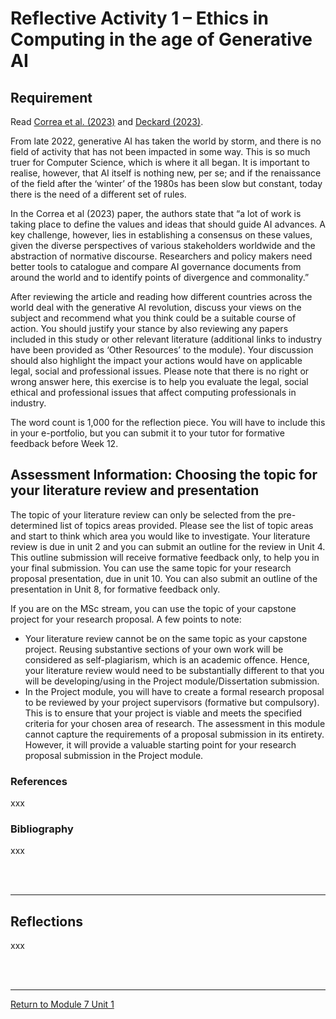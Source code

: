 # Reflective Activity 1 – Ethics in Computing in the age of Generative AI

## Requirement
Read [Correa et al. (2023)](RMPP_Unit01_Read_Correa.pdf) and [Deckard (2023)](https://www.bcs.org/articles-opinion-and-research/what-are-ethics-in-ai/).

From late 2022, generative AI has taken the world by storm, and there is no field of activity that has not been impacted in some way. This is so much truer for Computer Science, which is where it all began. It is important to realise, however, that AI itself is nothing new, per se; and if the renaissance of the field after the ‘winter’ of the 1980s has been slow but constant, today there is the need of a different set of rules.

In the Correa et al (2023) paper, the authors state that “a lot of work is taking place to define the values and ideas that should guide AI advances. A key challenge, however, lies in establishing a consensus on these values, given the diverse perspectives of various stakeholders worldwide and the abstraction of normative discourse. Researchers and policy makers need better tools to catalogue and compare AI governance documents from around the world and to identify points of divergence and commonality.”

After reviewing the article and reading how different countries across the world deal with the generative AI revolution, discuss your views on the subject and recommend what you think could be a suitable course of action. You should justify your stance by also reviewing any papers included in this study or other relevant literature (additional links to industry have been provided as ‘Other Resources’ to the module). Your discussion should also highlight the impact your actions would have on applicable legal, social and professional issues. Please note that there is no right or wrong answer here, this exercise is to help you evaluate the legal, social ethical and professional issues that affect computing professionals in industry.

The word count is 1,000 for the reflection piece. You will have to include this in your e-portfolio, but you can submit it to your tutor for formative feedback before Week 12.

## Assessment Information: Choosing the topic for your literature review and presentation
The topic of your literature review can only be selected from the pre-determined list of topics areas provided. Please see the list of topic areas and start to think which area you would like to investigate. Your literature review is due in unit 2 and you can submit an outline for the review in Unit 4. This outline submission will receive formative feedback only, to help you in your final submission. You can use the same topic for your research proposal presentation, due in unit 10. You can also submit an outline of the presentation in Unit 8, for formative feedback only.

If you are on the MSc stream, you can use the topic of your capstone project for your research proposal. A few points to note:
 - Your literature review cannot be on the same topic as your capstone project. Reusing substantive sections of your own work will be considered as self-plagiarism, which is an academic offence. Hence, your literature review would need to be substantially different to that you will be developing/using in the Project module/Dissertation submission.
 - In the Project module, you will have to create a formal research proposal to be reviewed by your project supervisors (formative but compulsory). This is to ensure that your project is viable and meets the specified criteria for your chosen area of research. The assessment in this module cannot capture the requirements of a proposal submission in its entirety. However, it will provide a valuable starting point for your research proposal submission in the Project module.


### References
xxx

### Bibliography
xxx

<br><br>

---


## Reflections
xxx

<br><br>

---

[Return to Module 7 Unit 1](RMPP_Unit01.md)

